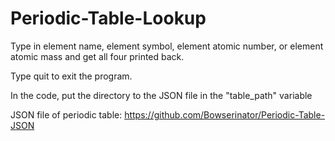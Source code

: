 # Periodic-Table-Lookup
Type in element name, element symbol, element atomic number, or element atomic mass and get all four printed back.

Type quit to exit the program.

In the code, put the directory to the JSON file in the "table_path" variable

JSON file of periodic table: https://github.com/Bowserinator/Periodic-Table-JSON
